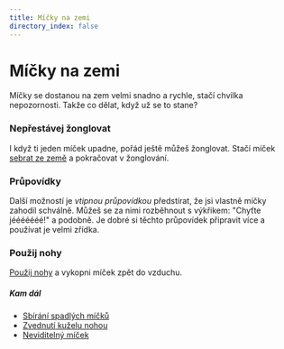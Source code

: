 ```yaml
---
title: Míčky na zemi
directory_index: false
---
```


# Míčky na zemi

Míčky se dostanou na zem velmi snadno a rychle, stačí chvilka nepozornosti. Takže co dělat, když už se to stane?

### Nepřestávej žonglovat

I když ti jeden míček upadne, pořád ještě můžeš žonglovat. Stačí míček [sebrat ze země](/micky/sbirani.html "Sbírání míčků ze země.") a pokračovat v žonglování.

### Průpovídky

Další možností je *vtipnou průpovídkou* předstírat, že jsi vlastně míčky zahodil schválně. Můžeš se za nimi rozběhnout s výkřikem: "Chyťte jééééééé!" a podobně. Je dobré si těchto průpovídek připravit více a používat je velmi zřídka.

### Použij nohy

[Použij nohy](kick-up.html "Jak dostat míčky ze země zpátky do vzduchu.") a vykopni míček zpět do vzduchu.

##### Kam dál

- [Sbírání spadlých míčků](/micky/sbirani.html "Když ti spadne míček, nepřestávej žonglovat")
- [Zvednutí kuželu nohou](/kuzely/kickup.html "Neustálé shýbání pro spadlé kužely se stane minulostí")
- [Neviditelný míček](/micky/3/neviditelny.html "Neviditelný míček nahrazuje obyčejný míček")

